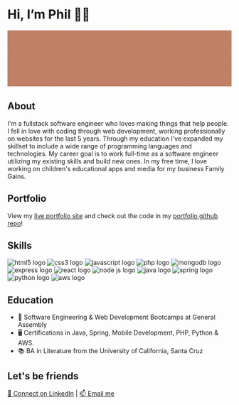 <html>
<head>
</head>
<body>
  <h1>Hi, I’m Phil 👋🏼 </h1>
  <img src="/banner.gif" alt="Image that reads "Phil Garbrecht, Full-Stack Software Engineer">         
  
  <h2>About</h2>      
  <p>I'm a fullstack software engineer who loves making things that help people. I fell in love with coding through web development, working professionally on websites for the last 5 years. Through my education I've expanded my skillset to include a wide range of programming languages and technologies. My career goal is to work full-time as a software engineer utilizing my existing skills and build new ones. In my free time, I love working on children's educational apps and media for my business Family Gains.</p>
  
  <h2>Portfolio</h2>    
  <p>View my <a href = "https://pgarbrecht.github.io">live portfolio site</a> and check out the code in my <a href = "https://github.com/pgarbrecht/pgarbrecht.github.io">portfolio github repo</a>!</p>
  
  <h2>Skills</h2>   <!--Note: the space needs to be below this for proper formatting -->
                                                                                             
<img src="https://cdn.jsdelivr.net/gh/devicons/devicon/icons/html5/html5-plain-wordmark.svg" height="60px" alt="html5 logo"/> 
<img src="https://cdn.jsdelivr.net/gh/devicons/devicon/icons/css3/css3-plain-wordmark.svg" height="60px" alt="css3 logo"/> 
<img src="https://cdn.jsdelivr.net/gh/devicons/devicon/icons/javascript/javascript-plain.svg" height="60px" alt="javascript logo"/> 
<img src="https://cdn.jsdelivr.net/gh/devicons/devicon/icons/php/php-plain.svg" height="60px" alt="php logo"/> 
<img src="https://cdn.jsdelivr.net/gh/devicons/devicon/icons/mongodb/mongodb-plain-wordmark.svg" height="60px" alt="mongodb logo"/> 
<img src="https://cdn.jsdelivr.net/gh/devicons/devicon/icons/express/express-original-wordmark.svg" height="60px" alt="express logo"/> 
<img src="https://cdn.jsdelivr.net/gh/devicons/devicon/icons/react/react-original-wordmark.svg" height="60px" alt="react logo"/> 
<img src="https://cdn.jsdelivr.net/gh/devicons/devicon/icons/nodejs/nodejs-plain-wordmark.svg" height="60px" alt="node js logo"/> 
<img src="https://cdn.jsdelivr.net/gh/devicons/devicon/icons/java/java-plain-wordmark.svg" height="60px" alt="java logo"/> 
<img src="https://cdn.jsdelivr.net/gh/devicons/devicon/icons/spring/spring-plain-wordmark.svg" height="60px" alt="spring logo"/> 
<img src="https://cdn.jsdelivr.net/gh/devicons/devicon/icons/python/python-original-wordmark.svg" height="60px" alt="python logo"/> 
<img src="https://cdn.jsdelivr.net/gh/devicons/devicon/icons/amazonwebservices/amazonwebservices-original-wordmark.svg" height="60px" alt="aws logo"/> 

  <h2>Education</h2>                                                                                                                 
  <ul>
<li>🥾 Software Engineering & Web Development Bootcamps at General Assembly</li>
<li>🖥️ Certifications in Java, Spring, Mobile Development, PHP, Python & AWS.</li>
<li>📚 BA in Literature from the University of California, Santa Cruz</li>
  </ul>
  <h2>Let's be friends</h2> 
  <a href = "https://www.linkedin.com/in/philgarbrecht/">🔗 Connect on LinkedIn</a> | <a href = "mailto: philgarbrecht@gmail.com">📫 Email me</a>                                                                                                                                                           
  </body>
</html>
